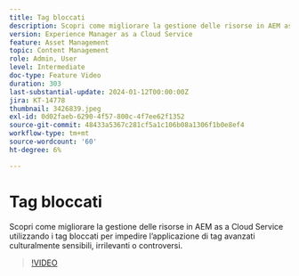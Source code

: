 ```yaml
---
title: Tag bloccati
description: Scopri come migliorare la gestione delle risorse in AEM as a Cloud Service utilizzando i tag bloccati per impedire l’applicazione di tag avanzati culturalmente sensibili, irrilevanti o controversi.
version: Experience Manager as a Cloud Service
feature: Asset Management
topic: Content Management
role: Admin, User
level: Intermediate
doc-type: Feature Video
duration: 303
last-substantial-update: 2024-01-12T00:00:00Z
jira: KT-14778
thumbnail: 3426839.jpeg
exl-id: 0d02faeb-6290-4f57-800c-4f7ee62f1352
source-git-commit: 48433a5367c281cf5a1c106b08a1306f1b0e8ef4
workflow-type: tm+mt
source-wordcount: '60'
ht-degree: 6%

---
```


# Tag bloccati

Scopri come migliorare la gestione delle risorse in AEM as a Cloud Service utilizzando i tag bloccati per impedire l’applicazione di tag avanzati culturalmente sensibili, irrilevanti o controversi.

>[!VIDEO](https://video.tv.adobe.com/v/3448508/?learn=on&captions=ita)
